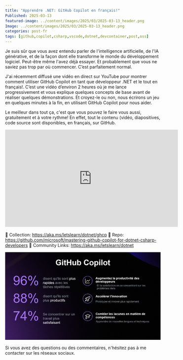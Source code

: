 ```yaml
---
title: "Apprendre .NET: GitHub Copilot en français!"	 
Published: 2025-03-13
featured-image: ../content/images/2025/03/2025-03-13_header.png
Image: ../content/images/2025/03/2025-03-13_header.png
categories: post-fr
tags: [github,copilot,csharp,vscode,dotnet,devcontainer,post,oss]
---
```


Je suis sûr que vous avez entendu parler de l'intelligence artificielle, de l'IA générative, et de la façon dont elle transforme le monde du développement logiciel. Peut-être même l'avez déjà essayer. Et probablement que vous ne saviez pas trop par où commencer. C’est parfaitement normal.

J'ai récemment diffusé une vidéo en direct sur YouTube pour montrer comment utiliser GitHub Copilot en tant que développeur .NET et le tout en français!. C’est une vidéo d’environ 2 heures où je me lance progressivement et vous explique quelques concepts de base avant de réaliser quelques démonstrations. Et croyez-le ou non, nous écrirons un jeu en quelques minutes à la fin, en utilisant GitHub Copilot pour nous aider.

Le meilleur dans tout ça, c'est que vous pouvez le faire vous aussi, gratuitement et à votre rythme! En effet, tout le contenu (vidéo, diapositives, code source sont disponibles, en français, sur GitHub.

<iframe width="560" height="315" src="https://www.youtube.com/embed/mmLqyyQAOyI?si=4fSg2xiHIvcCazN5" title="Let's Learn .NET - GitHub Copilot (French)" frameborder="0" allow="accelerometer; autoplay; clipboard-write; encrypted-media; gyroscope; picture-in-picture; web-share" referrerpolicy="strict-origin-when-cross-origin" allowfullscreen></iframe>

🎁 Collection: https://aka.ms/letslearn/dotnet/ghcp
📌 Repo: https://github.com/microsoft/mastering-github-copilot-for-dotnet-csharp-developers
🎥 Community Links: https://aka.ms/letslearn/dotnet

![impact Github Copilot](../content/images/2025/03/copilot-impact_800.png)

Si vous avez des questions ou des commentaires, n'hésitez pas à me contacter sur les réseaux sociaux. 